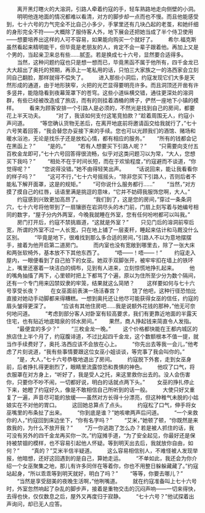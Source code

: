 　　离开黑灯瞎火的大溶洞，引路人牵着约寇的手，轻车熟路地走向侧壁的小洞。
　　明明他连地面的情况都难以看清，对方的脚步却一点而也不慢。而且他能感受到，七十六号的力气完全不比自己小多少，手掌里还有几块凸起的老茧，和她纤细的身形完全不符——大概除了服侍客人外，地下展会还把她当成了半个侍卫使用——想要培养出这样的人可不容易，如果能向购买一个就好了。
　　希尔.福克斯虽然看起来精明能干，但毕竟是老朋友的人，肯定不会一辈子跟着他。再加上又是个男的，当起亲卫来总有些……腻歪。若是换成七十六号，显然要合适得多。
　　当然，这种问题约寇也只是想一想而已，毕竟黑函不属于他所有，四千金龙已大大超出了奥托的预期，再添上一笔私用的话，只怕三大家族之一的洛西家会立刻同自己翻脸，那样就得不偿失了。
　　进入那些小洞后，约寇发现它们大多是天然形成的通道，由于地形狭窄，火把的光芒显得要明亮许多。而且洞顶还开凿有许多竖井，能隐隐看到夜幕笼罩下的苍穹。这些小道纵横交错，通往更深处的溶洞群，有些已经被改造成了旅店，而有的则挂着酒桶的牌子，俨然一座地下小镇的模样。
　　看来为顾客安排一个引路人是必须的，不然光是找到自己的房间，都要花上半天功夫。
　　“对了，我该如何支付这笔竞拍款？”趁着周围无人，约寇小声问道。
　　“等您确认货物无恙后，在离开地底前将邀请函交给我就行了，”七十六号笑着回答，“我会替您办妥接下来的手续。您也可以光顾我们的酒馆、赌场和暖水浴池，无论是找乐子还是放松心情，都有相应的服务。”
　　“所有的钱都会记在黑函上？”
　　“是的。”
　　“若有人想要买下引路人呢？”
　　“只需要向支付五百枚金龙即可，”七十六号回答得很流畅，似乎对这类问题习以为常，“大人，您想买下我吗？”
　　“相处不在于时间长短，而在于欢愉程度，”约寇避而不谈道，“你觉得呢？”
　　“您说得没错。”她不由得轻笑出声。
　　“话说回来，能让我看看你的样子吗？”
　　“这可不行，”七十六号摇摇头，“除非您买下引路人，否则后者不能私下解开面罩，这是的规矩。”
　　“可你说什么服务都行……”
　　“当然，”对方摸了摸自己的红唇，话语里满是挑逗的意味，“它并不妨碍我服饰您啊，大人。”
　　约寇感到兴致更加高昂了。
　　“我们到了，这是您的房间，”穿过一条条洞穴，七十六号将他带到了一扇镶嵌在岩洞尽头的木门前，门扇上刻写着与她编号相同的数字，“屋子分内外两室，今晚我就睡在外室，您有任何吩咐都可以叫我。”
　　房门打开后，约寇不禁挑眉道，“这就是外室？”
　　只见门后的溶洞前窄后宽，所谓的外室不过一人长宽，只在地上铺了一层麦秆，睡起来估计和马厩没什么区别。
　　“毕竟是地下，很难找到那么多合适的房间，”引路人不以为意地摆摆手，接着为他开启第二道房门。
　　而内室也没有宽敞到哪里去，除了一张大床和两张软椅外，基本放不下其他东西了。
　　“唔——！唔——！”
　　约寇走入屋内，一眼便看到了自己拍下的女巫。她双手双脚张开，被牢牢扣在墙上的铁环上，嘴里还塞着一块洁白的绸布，见到有人进来，立刻惊慌地挣扎起来。
　　他的嘴角抽搐了两下，心里顿时把上下都骂了个遍，原以为住所至少分为数个隔间，还有一个专门用来囚禁奴隶的牢笼，结果就这么简陋？
　　这样要如何与七十六号享受长夜？
　　在女巫面前表演一场活春宫？
　　饶了他吧，这种行径恐怕比直接对她动手动脚都来得糟糕。一想到奥托还让他尽可能获得女巫的信任，约寇的眉头皱得更深了。
　　“应该有其他住房吧……我是说额外花钱的那种，”他无可奈何地问道。
　　“考虑到部分客人对卧室有较高要求，我们有更靠近地面的半露天住宅，也有贴近地底暗泉的邻水房间。”
　　果然，商人挣起钱来简直令人发指。
　　“最便宜的多少？”
　　“三枚金龙一晚。”
　　这个价格都快能在王都内城区的旅店住上半个月了，约寇腹诽道，不过比起四千金龙，这个数额根本不值一提，就当作手续费好了，奥托.洛西应该不会放在心上。
　　“你先出去等我一会儿，”他考虑了片刻说道，“我有些事情要跟这位女巫小姐谈谈，等完事了我会叫你的。”
　　“是，大人，”七十六号恭敬地退出了房间。
　　约寇脱下外套，走到女巫身前，后者挣扎得更剧烈了，眼睛里流露惊恐和畏惧的神色。
　　他叹了口气，将衣服罩在对方身上，“听好了，我是受人之托，来这里救你出去的。没人会伤害你，只要你不吵不闹，一切都好说，明白的话就点两下头。”
　　女巫的挣扎停止下来，她瞪了约寇好久，像是不敢相信自己所听到的话一般。
　　大使只好又重复了一遍，声音尽可能的放缓——虽然对方长得十分漂亮，但这种稚气未脱的小姑娘实在不对他的胃口。
　　这回她总算点了点头。
　　约寇松了口气，伸手将女巫嘴里的布条扯了出来。
　　“你到底是谁？”她咳嗽两声后问道。
　　“一个来救你的人，”约寇回到床边坐下，“你有名字吗？”
　　“艾米，”她顿了顿，“你既然是来救我的，为什么不放开我？”
　　“万一你逃跑了怎么办？若是被人抓住的话，我可没有另外的四千金龙再买你一次。”约寇摊手道，“为了安全起见，你最好还是保持被禁锢的模样，也不容易引起他人怀疑。等到明天出去后，我就放你自由，如何？”
　　“真的？”艾米半信半疑道。
　　这么容易相信别人，不难怪被人发现举报，他暗想，还好这回遇到的是自己，算她走运。
　　“不单如此，我还会为你介绍一个女巫聚集之地，那儿有许多同伴在等着你，你也不用整日躲躲藏藏了。”约寇站起身，“所以乖乖等到明天就好，明白了吗？”
　　“等等，你要去哪儿？”
　　“当然是享受甜美的夜晚生活啊，”他咧嘴道。
　　就在约寇准备叫上七十六号时，外室忽然响起了杂乱的脚步声，接着是重物交击的沉闷声响——一切来得快，去得也快，仅仅数息之后，屋外又再度归于寂静。
　　“七十六号？”他试探着出声询问，却已无人应答。